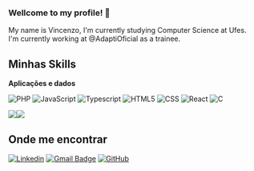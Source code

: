 ### Wellcome to my profile! 👋

My name is Vincenzo,
I'm currently studying Computer Science at Ufes.  
I'm currently working at @AdaptiOficial as a trainee.  

## Minhas Skills

**Aplicações e dados**

![PHP](https://img.shields.io/badge/PHP-777BB4?logo=php&logoColor=white&style=for-the-badge)
![JavaScript](https://img.shields.io/badge/JavaScript-F7DF1E?logo=javascript&logoColor=black&style=for-the-badge)
![Typescript](https://img.shields.io/badge/TypeScript-007ACC?logo=typescript&logoColor=white&style=for-the-badge)
![HTML5](https://img.shields.io/badge/HTML-239120?logo=html5&logoColor=white&style=for-the-badge)
![CSS](https://img.shields.io/badge/CSS-239120?logo=css3&logoColor=white&style=for-the-badge)
![React](https://img.shields.io/badge/React-20232A?logo=react&logoColor=61DAFB&style=for-the-badge)
![C](https://img.shields.io/badge/C-00599C?logo=c&logoColor=white&style=for-the-badge)

<div align="center">
  <div style="display: flex;">
    <img src="https://github-readme-stats.vercel.app/api?username=Prog-Vinsu&theme=dracula&show_icons=true" style="vertical-align: top;" />
    <img src="https://github-readme-stats.vercel.app/api/top-langs/?username=Prog-Vinsu&hide=html&layout=compact&theme=dracula" />
  </div>
</div>
  
## Onde me encontrar

[![Linkedin](https://img.shields.io/badge/-Vincenzo_Tognere_Polonini-blue?style=flat-square&logo=Linkedin&logoColor=white&link=https://www.linkedin.com/in/vincenzo-tognere-polonini-5497411bb/)](https://www.linkedin.com/in/vincenzo-tognere-polonini-5497411bb/)
[![Gmail Badge](https://img.shields.io/badge/-tognerepoloniniv@gmail.com-006bed?style=flat-square&logo=Gmail&logoColor=white&link=mailto:tognerepoloniniv@gmail.com)](mailto:tognerepoloniniv@gmail.com)
[![GitHub](https://img.shields.io/github/followers/Prog-Vinsu?label=follow&style=social)]((https://github.com/Prog-Vinsu/))
